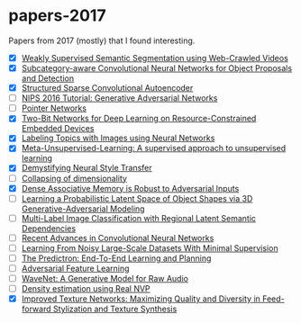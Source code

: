 # papers-2017
Papers from 2017 (mostly) that I found interesting.

- [x] [Weakly Supervised Semantic Segmentation using Web-Crawled Videos](https://arxiv.org/abs/1701.00352)
- [x] [Subcategory-aware Convolutional Neural Networks for Object Proposals and Detection](https://arxiv.org/abs/1604.04693)
- [x] [Structured Sparse Convolutional Autoencoder](https://arxiv.org/abs/1604.04812)
- [ ] [NIPS 2016 Tutorial: Generative Adversarial Networks](https://arxiv.org/abs/1701.00160)
- [ ] [Pointer Networks](https://arxiv.org/abs/1506.03134)
- [x] [Two-Bit Networks for Deep Learning on Resource-Constrained Embedded Devices](https://arxiv.org/abs/1701.00485)
- [x] [Labeling Topics with Images using Neural Networks](https://arxiv.org/abs/1608.00470)
- [x] [Meta-Unsupervised-Learning: A supervised approach to unsupervised learning](https://arxiv.org/abs/1612.09030)
- [x] [Demystifying Neural Style Transfer](https://arxiv.org/abs/1701.01036)
- [ ] [Collapsing of dimensionality](https://arxiv.org/abs/1701.00831)
- [x] [Dense Associative Memory is Robust to Adversarial Inputs](https://arxiv.org/abs/1701.00939)
- [ ] [Learning a Probabilistic Latent Space of Object Shapes via 3D Generative-Adversarial Modeling](https://arxiv.org/abs/1610.07584)
- [ ] [Multi-Label Image Classification with Regional Latent Semantic Dependencies](https://arxiv.org/abs/1612.01082)
- [ ] [Recent Advances in Convolutional Neural Networks](https://arxiv.org/abs/1512.07108)
- [ ] [Learning From Noisy Large-Scale Datasets With Minimal Supervision](https://arxiv.org/abs/1701.01619)
- [ ] [The Predictron: End-To-End Learning and Planning](https://arxiv.org/abs/1612.08810)
- [ ] [Adversarial Feature Learning](https://arxiv.org/abs/1605.09782)
- [ ] [WaveNet: A Generative Model for Raw Audio](https://arxiv.org/abs/1609.03499)
- [ ] [Density estimation using Real NVP](https://arxiv.org/abs/1605.08803)
- [x] [Improved Texture Networks: Maximizing Quality and Diversity in Feed-forward Stylization and Texture Synthesis](https://arxiv.org/abs/1701.02096)

